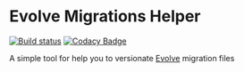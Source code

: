 # Evolve Migrations Helper
[![Build status](https://ci.appveyor.com/api/projects/status/199ocf60nyj20fa8/branch/master?svg=true)](https://ci.appveyor.com/project/odair-pedro/evolve-migrations-helper/branch/master)
[![Codacy Badge](https://api.codacy.com/project/badge/Grade/d26a83a7802345b6808e7719094aa01c)](https://app.codacy.com/manual/odair-pedro/evolve-migrations-helper?utm_source=github.com&utm_medium=referral&utm_content=odair-pedro/evolve-migrations-helper&utm_campaign=Badge_Grade_Dashboard)

A simple tool for help you to versionate [Evolve](https://github.com/lecaillon/Evolve) migration files
